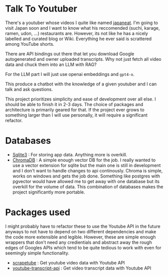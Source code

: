 # Talk To Youtuber
There's a youtuber whose videos I quite like named [japaneat](https://www.youtube.com/@japaneat). I'm going to visit Japan soon and I want to know what his reccomended (suchi, karage, ramen, udon, ...) restaurants are. However, its not like he has a nicely labelled and curated blog or Wiki. Everything he ever said is scrattered among YouTube shorts. 

There are API bindings out there that let you download Google autogenerated and owner uploaded transcripts. Why not just fetch all video data and chuck them into an LLM with RAG? 

For the LLM part I will just use openai embeddings and `gpt4-o`. 

This produce a chatbot with the knowledge of a given youtuber and I can talk and ask questions. 

This project prioritizes simplicity and ease of development over all else. I should be able to finish it in 2-3 days. The choice of packages and architecture is primarily geared for that. If the project ever grows to something larger than I will use personally, it will require a significant refactor. 

# Databases
* [Sqlite3](https://sqlite.org/) : For storing app data. Anything more is overkill. 
* [ChromaDB](https://www.trychroma.com/) : A simple enough vector DB for the job. I really wanted to use a vector extension for sqlite but the main one is still in development and I don't want to handle changes to api continously. Chroma is simple, works on windows and gets the job done. Something like postgres with pgvector would have allowed me to get away with one database but its overkill for the volume of data. This combination of databases makes the project significantly more portable. 

# Packages used 
I might probably have to refactor these to use the Youtube API in the future anyways to not have to depend on two different dependencies and make the code more extensible and legible. However, these are simple enough wrappers that don't need any credientials and abstract away the rough edges of Googles APIs which tend to be quite tedious to work with even for seemingly simple functionality.  

* [scrapetube](https://scrapetube.readthedocs.io/en/latest/) : Get youtube video data with Youtube API 
* [youtube-transcript-api](https://pypi.org/project/youtube-transcript-api/) : Get video transcript data with Youtube API 
